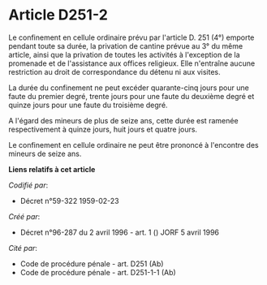 # Article D251-2

Le confinement en cellule ordinaire prévu par l'article D. 251 (4°) emporte pendant toute sa durée, la privation de cantine
prévue au 3° du même article, ainsi que la privation de toutes les activités à l'exception de la promenade et de l'assistance
aux offices religieux. Elle n'entraîne aucune restriction au droit de correspondance du détenu ni aux visites.

La durée du confinement ne peut excéder quarante-cinq jours pour une faute du premier degré, trente jours pour une faute du
deuxième degré et quinze jours pour une faute du troisième degré.

A l'égard des mineurs de plus de seize ans, cette durée est ramenée respectivement à quinze jours, huit jours et quatre
jours.

Le confinement en cellule ordinaire ne peut être prononcé à l'encontre des mineurs de seize ans.

**Liens relatifs à cet article**

_Codifié par_:

  - Décret n°59-322 1959-02-23

_Créé par_:

  - Décret n°96-287 du 2 avril 1996 - art. 1 () JORF 5 avril 1996

_Cité par_:

  - Code de procédure pénale - art. D251 (Ab)
  - Code de procédure pénale - art. D251-1-1 (Ab)
